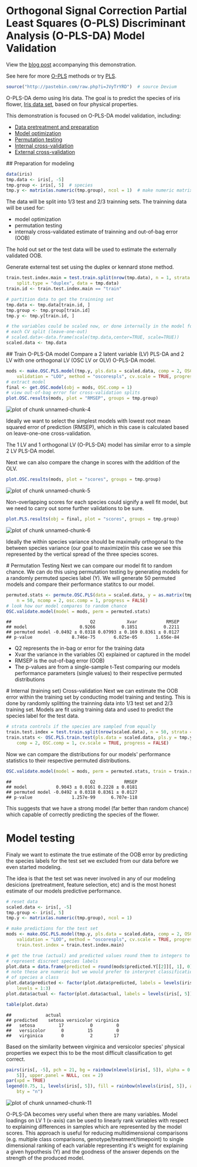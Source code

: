 Orthogonal Signal Correction Partial Least Squares (O-PLS) Discriminant Analysis (O-PLS-DA) Model Validation
========================================================

View the [blog post](http://imdevsoftware.wordpress.com/2013/09/29/classification-with-o-pls-da/) accompanying this demonstration.

See here for more [O-PLS](https://raw.github.com/dgrapov/devium/master/R/Devium%20PLS%20%20and%20OPLS.r) methods or try [PLS](http://cran.r-project.org/web/packages/pls/index.html).



```r
source("http://pastebin.com/raw.php?i=JVyTrYRD")  # source Devium
```


O-PLS-DA demo using Iris data.
The goal is to predict the species of iris flower, [Iris data set](http://en.wikipedia.org/wiki/Iris_flower_data_set), based on four physical properties.

This demonstration is focused on O-PLS-DA model validation, including: 
- [Data pretreatment and preparation](#prep) 
- [Model optimization](#oplsda)
- [Permutation testing](#perm)
- [Internal cross-validation](#intOOB)
- [External cross-validation](#extOOB)


<a name="prep"/>
## Preparation for modeling

```r
data(iris)
tmp.data <- iris[, -5]
tmp.group <- iris[, 5]  # species
tmp.y <- matrix(as.numeric(tmp.group), ncol = 1)  # make numeric matrix
```


The data will be split into 1/3 test and 2/3 trainning sets.
The trainning data will be used for:

- model optimization
- permutation testing
- internaly cross-validated estimate of trainning and out-of-bag error (OOB)

The hold out set or the test data will be used to estimate the externally validated OOB.

Generate external test set using the duplex or kennard stone method.

```r
train.test.index.main = test.train.split(nrow(tmp.data), n = 1, strata = tmp.group, 
    split.type = "duplex", data = tmp.data)
train.id <- train.test.index.main == "train"

# partition data to get the trainning set
tmp.data <- tmp.data[train.id, ]
tmp.group <- tmp.group[train.id]
tmp.y <- tmp.y[train.id, ]

# the variables could be scaled now, or done internally in the model for
# each CV split (leave-one-out)
# scaled.data<-data.frame(scale(tmp.data,center=TRUE, scale=TRUE))
scaled.data <- tmp.data
```


<a name="oplsda"/>
## Train O-PLS-DA model 
Compare a 2 latent variable (LV) PLS-DA and 2 LV with one orthogonal LV (OSC LV or OLV) O-PLS-DA model.

```r
mods <- make.OSC.PLS.model(tmp.y, pls.data = scaled.data, comp = 2, OSC.comp = 1, 
    validation = "LOO", method = "oscorespls", cv.scale = TRUE, progress = FALSE)
# extract model
final <- get.OSC.model(obj = mods, OSC.comp = 1)
# view out-of-bag error for cross-validation splits
plot.OSC.results(mods, plot = "RMSEP", groups = tmp.group)
```

![plot of chunk unnamed-chunk-4](figure/unnamed-chunk-4.png) 


Ideally we want to select the simplest models with lowest root mean squared error of prediction (RMSEP), which in this case is calculated based on leave-one-one cross-validation. 

The 1 LV and 1 orthogonal LV (O-PLS-DA) model has similar error to a simple 2 LV PLS-DA model.

Next we can also compare the change in scores with the addition of the OLV. 

```r
plot.OSC.results(mods, plot = "scores", groups = tmp.group)
```

![plot of chunk unnamed-chunk-5](figure/unnamed-chunk-5.png) 

Non-overlapping scores for each species could signify a well fit model, but we need to carry out some further validations to be sure.

```r
plot.PLS.results(obj = final, plot = "scores", groups = tmp.group)
```

![plot of chunk unnamed-chunk-6](figure/unnamed-chunk-6.png) 

Ideally the within species variance should be maximally orthogonal to the between species variance (our goal to maximize)in this case we see this represented by the vertical spread of the three species scores.

<a name="perm"/>
# Permutation Testing
Next we can compare our model fit to random chance. We can do this using permutation testing by generating models for a randomly permuted species label (Y). We will generate 50 permuted models and compare their performance statitcs to our model. 

```r
permuted.stats <- permute.OSC.PLS(data = scaled.data, y = as.matrix(tmp.y), 
    n = 50, ncomp = 2, osc.comp = 1, progress = FALSE)
# look how our model compares to random chance
OSC.validate.model(model = mods, perm = permuted.stats)
```

```
##                              Q2            Xvar           RMSEP
## model                    0.9266          0.1851          0.2211
## permuted model -0.0492 ± 0.0318 0.07993 ± 0.169 0.8361 ± 0.0127
## p-value               8.746e-75       6.025e-05       1.656e-84
```


- Q2 represents the in-bag or error for the training data 
- Xvar the variance in the variables (X) explained or captured in the model
- RMSEP is the out-of-bag error (OOB)
- The p-values are from a single-sample t-Test comparing our models 
 performance parameters (single values) to their respective permuted distributions 

<a name="intOOB"/>
# Internal (training set) Cross-validation
Next we can estimate the OOB error within the training set by conducting model training and testing. This is done by randomly splitting the trainning data into 1/3 test set and 2/3 training set. Models are fit using training data and used to predict the species label for the test data.


```r
# strata controls if the species are sampled from equally
train.test.index = test.train.split(nrow(scaled.data), n = 50, strata = as.factor(tmp.y))
train.stats <- OSC.PLS.train.test(pls.data = scaled.data, pls.y = tmp.y, train.test.index, 
    comp = 2, OSC.comp = 1, cv.scale = TRUE, progress = FALSE)
```


Now we can compare the distributions for our models' performance statistics to their respective permuted distributions.


```r
OSC.validate.model(model = mods, perm = permuted.stats, train = train.stats)
```

```
##                              Q2           RMSEP
## model           0.9043 ± 0.0161 0.2228 ± 0.0181
## permuted model -0.0492 ± 0.0318 0.8361 ± 0.0127
## p-value               1.257e-99      6.707e-118
```


This suggests that we have a strong model (far better than random chance) which capable of correctly predicting the species of the flower.
<a name="extOOB"/>
# Model testing
Finaly we want to estimate the true estimate of the OOB error by predicting the species labels for the test set we excluded from our data before we even started modeling.

The idea is that the test set was never involved in any of our modeling desicions (pretreatment, feature selection, etc) and is the most honest estimate of our models predictive performance.

```r
# reset data
scaled.data <- iris[, -5]
tmp.group <- iris[, 5]
tmp.y <- matrix(as.numeric(tmp.group), ncol = 1)

# make predictions for the test set
mods <- make.OSC.PLS.model(tmp.y, pls.data = scaled.data, comp = 2, OSC.comp = 1, 
    validation = "LOO", method = "oscorespls", cv.scale = TRUE, progress = FALSE, 
    train.test.index = train.test.index.main)

# get the true (actual) and predicted values round them to integers to
# represent discreet species labels
plot.data = data.frame(predicted = round(mods$predicted.Y[[2]][, 1], 0), actual = mods$test.y)
# note these are numeric but we would prefer to interpret classification
# of species a class
plot.data$predicted <- factor(plot.data$predicted, labels = levels(iris[, 5]), 
    levels = 1:3)
plot.data$actual <- factor(plot.data$actual, labels = levels(iris[, 5]), levels = 1:3)

table(plot.data)
```

```
##             actual
## predicted    setosa versicolor virginica
##   setosa         17          0         0
##   versicolor      0         15         0
##   virginica       0          2        17
```


Based on the similarity between virginica and versicolor species' physical properties we expect this to be the most difficult classification to get correct.


```r
pairs(iris[, -5], pch = 21, bg = rainbow(nlevels(iris[, 5]), alpha = 0.75)[iris[, 
    5]], upper.panel = NULL, cex = 2)
par(xpd = TRUE)
legend(0.75, 1, levels(iris[, 5]), fill = rainbow(nlevels(iris[, 5]), alpha = 0.75), 
    bty = "n")
```

![plot of chunk unnamed-chunk-11](figure/unnamed-chunk-11.png) 


O-PLS-DA becomes very useful when there are many variables. Model loadings on LV 1 (x-axis) can be used to linearly rank variables with respect to explaining differences in samples which are represented by the model scores. This approach is useful for reducing multidimensional comparisons (e.g. multiple class comparisons, genotype/treatment/timepoint) to single dimensional ranking of each variable representing it's weight for explaining a given hypothesis (Y) and the goodness of the answer depends on the strength of the produced model. 




